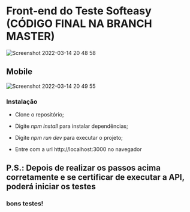 # Front-end do Teste Softeasy (CÓDIGO FINAL NA BRANCH MASTER)

![Screenshot 2022-03-14 20 48 58](https://user-images.githubusercontent.com/85526418/158279698-f79f3920-cc79-4679-b352-44d44f1376f9.png)

## Mobile

![Screenshot 2022-03-14 20 49 55](https://user-images.githubusercontent.com/85526418/158279707-dddc754a-0927-4e4c-8de7-bf2839da637f.png)

### Instalação

- Clone o repositório;

- Digite *npm install* para instalar dependências;

- Digite *npm run dev* para executar o projeto;

- Entre com a url http://localhost:3000 no navegador

## P.S.: Depois de realizar os passos acima corretamente e se certificar de executar a API, poderá iniciar os testes

### bons testes!

